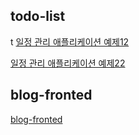 ## todo-list
t
<a href="https://github.com/koreanstudent/reactstudy/tree/master/todo-list">일정 관리 애플리케이션 예제12</a>

<a href="https://github.com/koreanstudent/reactstudy/tree/master/todo-app">일정 관리 애플리케이션 예제22</a>

## blog-fronted

<a href="https://github.com/koreanstudent/reactstudy/tree/master/blog-frontend">blog-fronted </a>